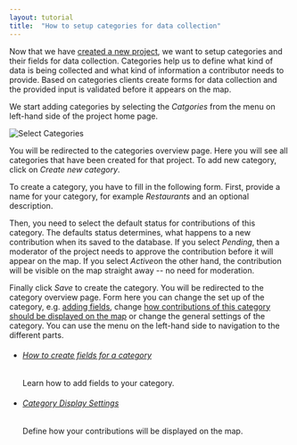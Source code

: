 ```yaml
---
layout: tutorial
title:  "How to setup categories for data collection"
---
```


Now that we have [created a new project](how-to-create-project.html), we want to setup categories and their fields for data collection. Categories help us to define what kind of data is being collected and what kind of information a contributor needs to provide. Based on categories clients create forms for data collection and the provided input is validated before it appears on the map.

We start adding categories by selecting the _Catgories_ from the menu on left-hand side of the project home page.

![Select Categories](img/how-to-setup-categories-01.png)

You will be redirected to the categories overview page. Here you will see all categories that have been created for that project. To add new category, click on _Create new category_.

To create a category, you have to fill in the following form. First, provide a name for your category, for example _Restaurants_ and an optional description.

Then, you need to select the default status for contributions of this category. The defaults status determines, what happens to a new contribution when its saved to the database. If you select *Pending*, then a moderator of the project needs to approve the contribution before it will appear on the map. If you select *Active*on the other hand, the contribution will be visible on the map straight away -- no need for moderation.

Finally click *Save* to create the category. You will be redirected to the category overview page. Form here you can change the set up of the category, e.g. [adding fields](how-to-create-field.html), change [how contributions of this category should be displayed on the map](category-display-settings.html) or change the general settings of the category. You can use the menu on the left-hand side to navigation to the different parts.

<div class="info-box alert alert-info">
    <i class="fa fa-info-circle"></i>
    <div>
        <ul class="tutorial-links">
            <li>
                <h6><a href="how-to-create-field.html">How to create fields for a category</a></h6>
                <p>Learn how to add fields to your category.</p>
            </li>
            <li>
                <h6><a href="category-display-settings.html">Category Display Settings</a></h6>
                <p>Define how your contributions will be displayed on the map.</p>
            </li>
        </ul>
    </div>
</div>
